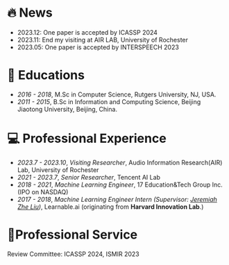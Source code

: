 # 🔥 News
- 2023.12: One paper is accepted by ICASSP 2024
- 2023.11: End my visiting at AIR LAB, University of Rochester
- 2023.05: One paper is accepted by INTERSPEECH 2023

# 📖 Educations
- *2016 - 2018*, M.Sc in Computer Science, Rutgers University, NJ, USA.
- *2011 - 2015*, B.Sc in Information and Computing Science, Beijing Jiaotong University, Beijing, China.

# 💻 Professional Experience
- *2023.7 - 2023.10*, *Visiting Researcher*, Audio Information Research(AIR) Lab, University of Rochester
- *2021 - 2023.7*, *Senior Researcher*, Tencent AI Lab
- *2018 - 2021*, *Machine Learning Engineer*, 17 Education&Tech Group Inc. (IPO on NASDAQ)
- *2017 - 2018*, *Machine Learning Engineer Intern (Supervisor: [Jeremiah Zhe Liu](https://scholar.google.com/citations?user=9jrmcG4AAAAJ&hl=en/))*, Learnable.ai (originating from **Harvard Innovation Lab**.)


# 📄Professional Service
Review Committee: ICASSP 2024, ISMIR 2023




